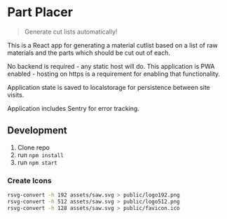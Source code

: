 # Part Placer

> Generate cut lists automatically!

This is a React app for generating a material cutlist based on a list of raw materials and the parts which should be cut out of each.

No backend is required - any static host will do. This application is PWA enabled - hosting on https is a requirement for enabling that functionality.

Application state is saved to localstorage for persistence between site visits.

Application includes Sentry for error tracking.

## Development

1. Clone repo
2. run `npm install`
3. run `npm start`

### Create Icons

```bash
rsvg-convert -h 192 assets/saw.svg > public/logo192.png
rsvg-convert -h 512 assets/saw.svg > public/logo512.png
rsvg-convert -h 128 assets/saw.svg > public/favicon.ico
```
